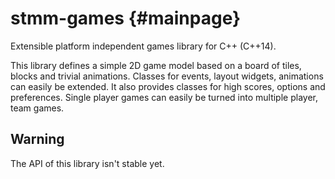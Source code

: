 stmm-games                                                         {#mainpage}
==========

Extensible platform independent games library for C++ (C++14).

This library defines a simple 2D game model based on a board of tiles,
blocks and trivial animations.
Classes for events, layout widgets, animations can easily be extended.
It also provides classes for high scores, options and preferences.
Single player games can easily be turned into multiple player, team games.

Warning
-------
The API of this library isn't stable yet.
